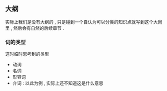 






## 大纲
实际上我们是没有大纲的 , 只是碰到一个自认为可以分类的知识点就写到这个大岗里 , 然后会有自然的后续章节 . 

### 词的类型

这时临时思考到的类型

- 动词
- 名词
- 形容词
- 介词   : 以此为例 , 实际上还不知道这是什么意思


